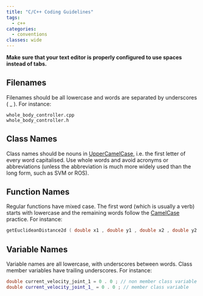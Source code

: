 ```yaml
---
title: "C/C++ Coding Guidelines"
tags:
  - c++
categories:
  - conventions
classes: wide
---
```


**Make sure that your text editor is properly configured to use spaces instead of tabs.**

## Filenames
Filenames should be all lowercase and words are separated by underscores ( _ ).
For instance:
```
whole_body_controller.cpp
whole_body_controller.h
```
## Class Names
Class names should be nouns in [UpperCamelCase](https://www.wikiwand.com/en/Camel_case), i.e. the first letter of every
word capitalised. Use whole words and avoid acronyms or abbreviations (unless
the abbreviation is much more widely used than the long form, such as SVM or
ROS).

## Function Names
Regular functions have mixed case. The first word (which is usually a verb)
starts with lowercase and the remaining words follow the [CamelCase](https://www.wikiwand.com/en/Camel_case) practice.
For instance:
```cpp
getEuclideanDistance2d ( double x1 , double y1 , double x2 , double y2 )
```

## Variable Names
Variable names are all lowercase, with underscores between words. Class member
variables have trailing underscores. For instance:
```cpp
double current_velocity_joint_1 = 0 . 0 ; // non member class variable
double current_velocity_joint_1_ = 0 . 0 ; // member class variable
```
